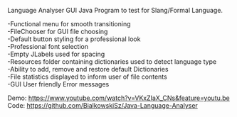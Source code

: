 Language Analyser GUI Java Program to test for Slang/Formal Language.

-Functional menu for smooth transitioning  
-FileChooser for GUI file choosing  
-Default button styling for a professional look  
-Professional font selection  
-Empty JLabels used for spacing  
-Resources folder containing dictionaries used to detect language type  
-Ability to add, remove and restore default Dictionaries  
-File statistics displayed to inform user of file contents  
-GUI User friendly Error messages  

Demo: https://www.youtube.com/watch?v=VKxZIaX_CNs&feature=youtu.be  
Code: https://github.com/BialkowskiSz/Java-Language-Analyser  



